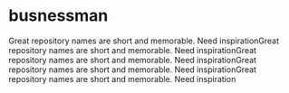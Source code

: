 # busnessman
Great repository names are short and memorable. Need inspirationGreat repository names are short and memorable. Need inspirationGreat repository names are short and memorable. Need inspirationGreat repository names are short and memorable. Need inspirationGreat repository names are short and memorable. Need inspiration
